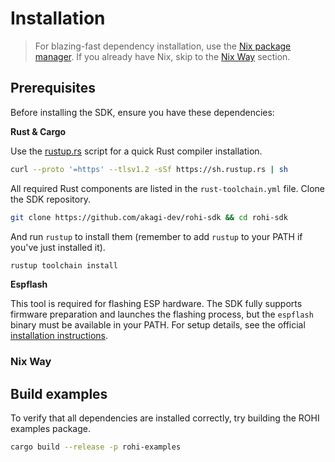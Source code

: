 # Installation

> For blazing-fast dependency installation, use the [Nix package manager](https://nixos.org). 
> If you already have Nix, skip to the [Nix Way](#nix-way) section.

## Prerequisites

Before installing the SDK, ensure you have these dependencies:

**Rust & Cargo**

Use the [rustup.rs](https://rustup.rs/) script for a quick Rust compiler installation.

```bash
curl --proto '=https' --tlsv1.2 -sSf https://sh.rustup.rs | sh
```

All required Rust components are listed in the `rust-toolchain.yml` file. Clone the SDK repository.

```bash
git clone https://github.com/akagi-dev/rohi-sdk && cd rohi-sdk
```

And run `rustup` to install them (remember to add `rustup` to your PATH if you've just installed it).

```bash
rustup toolchain install
```

**Espflash**

This tool is required for flashing ESP hardware. The SDK fully supports firmware preparation and launches the flashing process, but the `espflash` binary must be available in your PATH. For setup details, see the official [installation instructions](https://docs.esp-rs.org/book/tooling/espflash.html).

### Nix Way

<script src="https://asciinema.org/a/9VksaqQ2h0pln6posA04IxCrL.js" id="asciicast-9VksaqQ2h0pln6posA04IxCrL" async="true"></script>

## Build examples

To verify that all dependencies are installed correctly, try building the ROHI examples package.

```bash
cargo build --release -p rohi-examples
```

